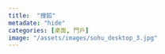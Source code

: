 ```yaml
---
title:  "搜狐"
metadate: "hide"
categories: [桌面, 門戶]
image: "/assets/images/sohu_desktop_3.jpg"
---
```

